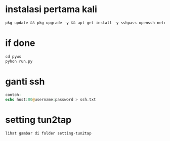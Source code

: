 # instalasi pertama kali
```php
pkg update && pkg upgrade -y && apt-get install -y sshpass openssh netcat-openbsd git python && rm -rf pyws && git clone https://github.com/mark-zugbreg/pyws
```

# if done
```php
cd pyws
pyhon run.py
```

# ganti ssh
```php
contoh:
echo host:80@username:password > ssh.txt
```

# setting tun2tap
```php
lihat gambar di folder setting-tun2tap
```
